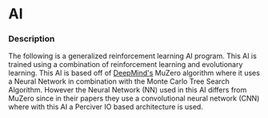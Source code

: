 # AI
### Description
The following is a generalized reinforcement learning AI program. This AI is trained using a combination of reinforcement learning and evolutionary learning. This AI is based off of [DeepMind's](https://deepmind.com/) MuZero algorithm where it uses a Neural Network in combination with the Monte Carlo Tree Search Algorithm. However the Neural Network (NN) used in this AI differs from MuZero since in their papers they use a convolutional neural network (CNN) where with this AI a Perciver IO based architecture is used.
